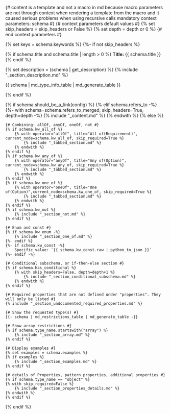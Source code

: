 {#
    content is a template and not a macro in md
        because macro parameters are not through context
        when rendering a template from the macro and it caused
        serious problems when using recursive calls
    mandatory context parameters:
    schema
#}
{# context parameters default values #}
{% set skip_headers = skip_headers or False %}
{% set depth = depth or 0 %}
{# end context parameters #}

{% set keys = schema.keywords %}
{%- if not skip_headers %}

{% if schema.title and schema.title | length > 0 %}
**Title:** {{ schema.title }}
{% endif %}

{% set description = (schema | get_description) %}
{% include "_section_description.md" %}

{{ schema | md_type_info_table | md_generate_table }}

{% endif %}

{% if schema.should_be_a_link(config) %}
{% elif schema.refers_to -%}
    {%- with schema=schema.refers_to_merged, skip_headers=True, depth=depth -%}
        {% include "_content.md" %}
    {% endwith %}
{% else %}

    {# Combining: allOf, anyOf, oneOf, not #}
    {% if schema.kw_all_of %}
        {% with operator="allOf", title="All of(Requirement)", current_node=schema.kw_all_of, skip_required=True %}
            {% include "_tabbed_section.md" %}
        {% endwith %}
    {% endif %}
    {% if schema.kw_any_of %}
        {% with operator="anyOf", title="Any of(Option)", current_node=schema.kw_any_of, skip_required=True %}
            {% include "_tabbed_section.md" %}
        {% endwith %}
    {% endif %}
    {% if schema.kw_one_of %}
        {% with operator="oneOf", title="One of(Option)",current_node=schema.kw_one_of, skip_required=True %}
            {% include "_tabbed_section.md" %}
        {% endwith %}
    {% endif %}
    {% if schema.kw_not %}
        {% include "_section_not.md" %}
    {% endif %}

    {# Enum and const #}
    {% if schema.kw_enum -%}
        {% include "_section_one_of.md" %}
    {%- endif %}
    {%- if schema.kw_const -%}
        Specific value: `{{ schema.kw_const.raw | python_to_json }}`
    {%- endif -%}

    {# Conditional subschema, or if-then-else section #}
    {% if schema.has_conditional %}
        {% with skip_headers=False, depth=depth+1 %}
            {% include "_section_conditional_subschema.md" %}
        {% endwith %}
    {% endif %}

    {# Required properties that are not defined under "properties". They will only be listed #}
    {% include "_section_undocumented_required_properties.md" %}

    {# Show the requested type(s) #}
    {{- schema | md_restrictions_table | md_generate_table -}}

    {# Show array restrictions #}
    {% if schema.type_name.startswith("array") %}
        {% include "_section_array.md" %}
    {% endif %}

    {# Display examples #}
    {% set examples = schema.examples %}
    {% if examples %}
        {% include "_section_examples.md" %}
    {% endif %}

    {# details of Properties, pattern properties, additional properties #}
    {% if schema.type_name == "object" %}
    {% with skip_required=False %}
        {% include "_section_properties_details.md" %}
    {% endwith %}
    {% endif %}
{% endif %}
